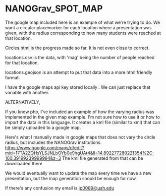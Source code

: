 # NANOGrav_SPOT_MAP

The google map included here is an example of what we're trying to do. 
We want a circular placemarker for each location where a presentation was given, 
with the radius corresponding to how many students were reached at that location.

Circles.html is the progress made so far. It is not even close to correct. 

locations.csv is the data, with 'mag' being the number of people reached for that location.

locations.geojson is an attempt to put that data into a more html friendly format.

I have the google maps api key stored locally . We can just replace that variable with another.

ALTERNATIVELY, 

If you know php, I've included an example of how the varying radius was implemented in the given map example. 
I'm not sure how to use it or how to import the data in this language. It creates a kml file (similar to xml) that can be simply uploaded to 
a google map.

Here's what I manually made in google maps that does not vary the circle radius, but includes the NANOGrav institutions. 
https://www.google.com/maps/d/edit?mid=17TA2ZQHsYLSJNLbOYb0e9hgUAt4&ll=14.892277280221354%2C-100.39199239999994&z=3
The kml file generated from that can be downloaded there

We would eventually want to update the map every time we have a new presentation, 
but the map generation should be enough for now.

If there's any confusion my email is jp0089@uah.edu
